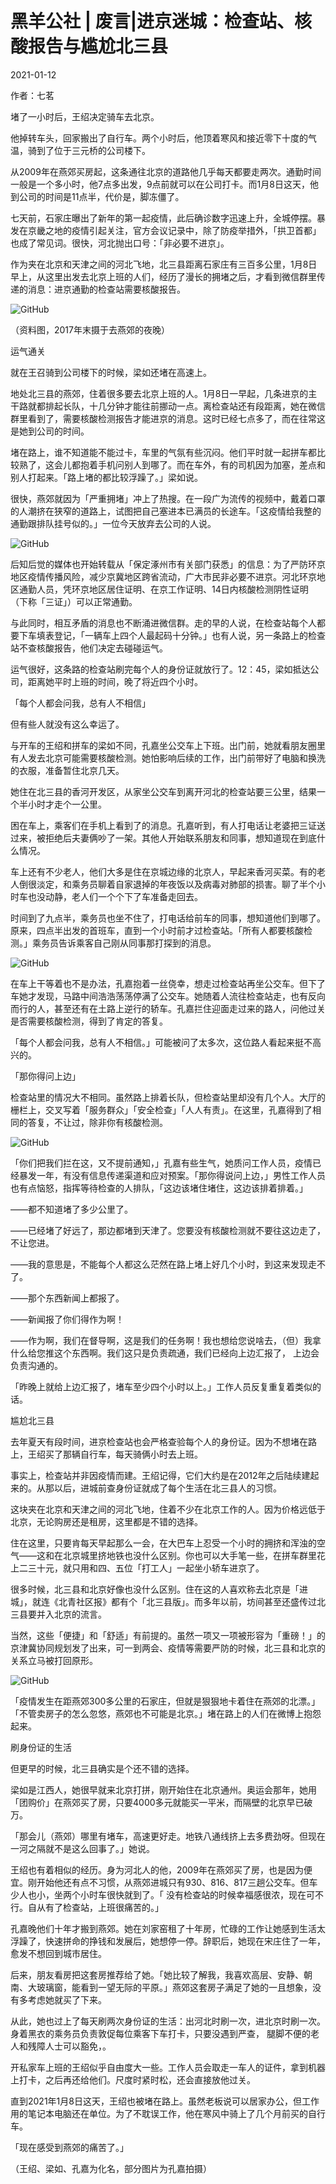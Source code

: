# 黑羊公社 | 废言|进京迷城：检查站、核酸报告与尴尬北三县

2021-01-12

作者：七茗

堵了一小时后，王绍决定骑车去北京。

他掉转车头，回家搬出了自行车。两个小时后，他顶着寒风和接近零下十度的气温，骑到了位于三元桥的公司楼下。

从2009年在燕郊买房起，这条通往北京的道路他几乎每天都要走两次。通勤时间一般是一个多小时，他7点多出发，9点前就可以在公司打卡。而1月8日这天，他到公司的时间是11点半，代价是，脚冻僵了。

七天前，石家庄曝出了新年的第一起疫情，此后确诊数字迅速上升，全城停摆。暴发在京畿之地的疫情引起关注，官方会议记录中，除了防疫举措外，「拱卫首都」也成了常见词。很快，河北抛出口号：「非必要不进京」。

作为夹在北京和天津之间的河北飞地，北三县距离石家庄有三百多公里，1月8日早上，从这里出发去北京上班的人们，经历了漫长的拥堵之后，才看到微信群里传递的消息：进京通勤的检查站需要核酸报告。

![GitHub](https://chinadigitaltimes.net/chinese/files/2021/01/post-661401-5ffccd9572435.png)

（资料图，2017年末摄于去燕郊的夜晚）

运气通关

就在王召骑到公司楼下的时候，梁如还堵在高速上。

地处北三县的燕郊，住着很多要去北京上班的人。1月8日一早起，几条进京的主干路就都排起长队，十几分钟才能往前挪动一点。离检查站还有段距离，她在微信群里看到了，需要核酸检测报告才能进京的消息。这时已经七点多了，而在往常这是她到公司的时间。

堵在路上，谁不知道能不能过卡，车里的气氛有些沉闷。他们平时就一起拼车都比较熟了，这会儿都抱着手机问别人到哪了。而在车外，有的司机因为加塞，差点和别人打起来。「路上堵的都比较浮躁了。」梁如说。

很快，燕郊就因为「严重拥堵」冲上了热搜。在一段广为流传的视频中，戴着口罩的人潮挤在狭窄的道路上，试图把自己塞进本已满员的长途车。「这疫情给我整的通勤跟排队挂号似的。」一位今天放弃去公司的人说。

![GitHub](https://chinadigitaltimes.net/chinese/files/2021/01/post-661401-5ffccd99b30b6.png)

后知后觉的媒体也开始转载从「保定涿州市有关部门获悉」的信息：为了严防环京地区疫情传播风险，减少京冀地区跨省流动，广大市民非必要不进京。河北环京地区通勤人员，凭环京地区居住证明、在京工作证明、14日内核酸检测阴性证明（下称「三证」）可以正常通勤。

与此同时，相互矛盾的消息也不断涌进微信群。走的早的人说，在检查站每个人都要下车填表登记，「一辆车上四个人最起码十分钟。」也有人说，另一条路上的检查站不查核酸报告，他们决定去碰碰运气。

运气很好，这条路的检查站刷完每个人的身份证就放行了。12：45，梁如抵达公司，距离她平时上班的时间，晚了将近四个小时。

「每个人都会问我，总有人不相信」

但有些人就没有这么幸运了。

与开车的王绍和拼车的梁如不同，孔嘉坐公交车上下班。出门前，她就看朋友圈里有人发去北京可能需要核酸检测。她怕影响后续的工作，出门前带好了电脑和换洗的衣服，准备暂住北京几天。

她住在北三县的香河开发区，从家坐公交车到离开河北的检查站要三公里，结果一个半小时才走个一公里。

困在车上，乘客们在手机上看到了的消息。孔嘉听到，有人打电话让老婆把三证送过来，被拒绝后夫妻俩吵了一架。其他人开始联系朋友和同事，想知道现在到底什么情况。

车上还有不少老人，他们大多是住在京城边缘的北京人，早起来香河买菜。有的老人倒很淡定，和乘务员聊着自家退掉的年夜饭以及病毒对肺部的损害。聊了半个小时车也没动静，老人们一个个下了车准备走回去。

时间到了九点半，乘务员也坐不住了，打电话给前车的同事，想知道他们到哪了。原来，四点半出发的首班车，直到一个小时前才过检查站。「所有人都要核酸检测。」乘务员告诉乘客自己刚从同事那打探到的消息。

![GitHub](https://chinadigitaltimes.net/chinese/files/2021/01/post-661401-5ffccd9e357b2.png)

在车上干等着也不是办法，孔嘉抱着一丝侥幸，想走过检查站再坐公交车。但下了车她才发现，马路中间浩浩荡荡停满了公交车。她随着人流往检查站走，也有反向而行的人，甚至还有在土路上逆行的轿车。孔嘉拦住迎面走过来的路人，问他过关是否需要核酸检测，得到了肯定的答复。

「每个人都会问我，总有人不相信。」可能被问了太多次，这位路人看起来挺不高兴的。

「那你得问上边」

检查站里的情况大不相同。虽然路上排着长队，但检查站里却没有几个人。大厅的栅栏上，交叉写着「服务群众」「安全检查」「人人有责」。在这里，孔嘉得到了相同的答复，不让过，除非你有核酸检测。

![GitHub](https://chinadigitaltimes.net/chinese/files/2021/01/post-661401-5ffccda21988e.png)

「你们把我们拦在这，又不提前通知，」孔嘉有些生气，她质问工作人员，疫情已经暴发一年，有没有信息传递渠道和应对预案。「那你得说问上边，」男性工作人员也有点恼怒，指挥等待检查的人排队，「这边该堵住堵住，这边该排着排着。」

——都不知道堵了多少公里了。

——已经堵了好远了，那边都堵到天津了。您要没有核酸检测就不要往这边走了，不让您进。

——我的意思是，不能每个人都这么茫然在路上堵上好几个小时，到这来发现走不了。

——那个东西新闻上都报了。

——新闻报了你们得作为啊！

——作为啊，我们在督导啊，这是我们的任务啊！我也想给您说啥去，（但）我拿什么给您推这个东西啊。我们这只是负责疏通，我们已经向上边汇报了， 上边会负责沟通的。

「昨晚上就给上边汇报了，堵车至少四个小时以上。」工作人员反复重复着类似的话。

尴尬北三县

去年夏天有段时间，进京检查站也会严格查验每个人的身份证。因为不想堵在路上，王绍买了那辆自行车，每天骑俩小时去上班。

事实上，检查站并非因疫情而建。王绍记得，它们大约是在2012年之后陆续建起来的。从那以后，进城前查身份证就成了每个生活在北三县人的习惯。

这块夹在北京和天津之间的河北飞地，住着不少在北京工作的人。因为价格远低于北京，无论购房还是租房，这里都是不错的选择。

住在这里，只要肯每天早起那么一会，在大巴车上忍受一个小时的拥挤和浑浊的空气——这和在北京城里挤地铁也没什么区别。你也可以大手笔一些，在拼车群里花上二三十元，就只用和四、五位「打工人」一起坐小轿车进京了。

很多时候，北三县和北京好像也没什么区别。住在这的人喜欢称去北京是「进城」，就连《北青社区报》都有个「北三县版」。而多年以前，坊间甚至还盛传过北三县要并入北京的流言。

当然，这些「便捷」和「舒适」有前提的。虽然一项又一项被形容为「重磅！」的京津冀协同规划发了出来，可一到两会、疫情等需要严防的时候，北三县和北京的关系立马被打回原形。

![GitHub](https://chinadigitaltimes.net/chinese/files/2021/01/post-661401-5ffccda4c6e9a.png)

「疫情发生在距燕郊300多公里的石家庄，但就是狠狠地卡着住在燕郊的北漂。」「不管卖房子的怎么忽悠，燕郊也不可能是北京。」堵在路上的人们在微博上抱怨起来。

刷身份证的生活

但更早的时候，北三县确实是个还不错的选择。

梁如是江西人，她很早就来北京打拼，刚开始住在北京通州。奥运会那年，她用「团购价」在燕郊买了房，只要4000多元就能买一平米，而隔壁的北京早已破万。

「那会儿（燕郊）哪里有堵车，高速更好走。地铁八通线挤上去多费劲呀。但现在一河之隔就不是这么回事了。」她说。

王绍也有着相似的经历。身为河北人的他，2009年在燕郊买了房，也是因为便宜。刚开始他还有点不习惯，从燕郊进城只有930、816、817三趟公交车。但车少人也小，坐两个小时车很快就到了。「 没有检查站的时候幸福感很浓，现在可不行。自从有了检查站，上班很痛苦的。」

孔嘉晚他们十年才搬到燕郊。她在刘家窑租了十年房，忙碌的工作让她感到生活太浮躁了，快速拼命的挣钱和发展后，她想停一停。辞职后，她现在宋庄住了一年，愈发不想回到城市居住。

后来，朋友看房把这套房推荐给了她。「她比较了解我，我喜欢高层、安静、朝南、大玻璃窗，能看到一望无际的平原。」燕郊这套房子满足了她的一且想象，没有多考虑她就买了下来。

从此，她也过上了每天刷两次身份证的生活：出河北时刷一次，进北京时刷一次。身着黑衣的乘务员负责敦促每位乘客下车打卡，只要没遇到严查， 腿脚不便的老人和残障人士可以豁免，。

开私家车上班的王绍似乎自由度大一些。工作人员会取走一车人的证件，拿到机器上打卡，之后再还给他们。尺度时紧时松，还会直接放他过关。

直到2021年1月8日这天，王绍也被堵在路上。虽然老板说可以居家办公，但工作用的笔记本电脑还在单位。为了不耽误工作，他在寒风中骑上了几个月前买的自行车。

「现在感受到燕郊的痛苦了。」

（王绍、梁如、孔嘉为化名，部分图片为孔嘉拍摄）

